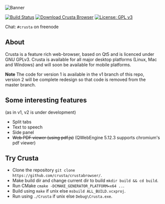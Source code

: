 ![Banner](https://github.com/CrustaBrowser/CrustaBrowser/blob/master/banner.png) 

[![Build Status](https://travis-ci.org/Crusta/CrustaBrowser.svg?branch=master)](https://travis-ci.org/Crusta/CrustaBrowser)
[![Download Crusta Browser](https://img.shields.io/sourceforge/dm/crustabrowser.svg)](https://sourceforge.net/projects/crustabrowser/files/latest/download)
[![License: GPL v3](https://img.shields.io/badge/License-GPL%20v3-blue.svg)](https://www.gnu.org/licenses/gpl-3.0)

Chat: `#crusta` on freenode

## About

Crusta is a feature rich web-browser, based on Qt5 and is licenced under GNU GPLv3. Crusta is available for all major desktop platforms (Linux, Mac and Windows) and will soon be available for mobile platforms.

**Note** The code for version 1 is available in the v1 branch of this repo, version 2 will be complete redesign so that code is removed from the master branch.

## Some interesting features
(as in v1, v2 is under development)
- Split tabs
- Text to speech
- Side panel
- ~~Web PDF viewer (using pdf.js)~~ (QWebEngine 5.12.3 supports chromium's pdf viewer)

## Try Crusta
- Clone the repository `git clone https://github.com/crusta/crustabrowser/`.
- Make build dir and change current dir to build `mkdir build && cd build`.
- Run CMake `cmake -DCMAKE_GENERATOR_PLATFORM=x64 ..`.
- Build using `make` if unix else `msbuild ALL_BUILD.vcxproj`.
- Run using `./Crusta` if unix else `Debug\Crusta.exe`.
